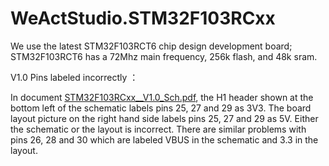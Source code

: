 # WeActStudio.STM32F103RCxx

We use the latest STM32F103RCT6 chip design development board; STM32F103RCT6 has a 72Mhz main frequency, 256k flash, and 48k sram.



V1.0 Pins labeled incorrectly ：

In document [STM32F103RCxx__V1.0_Sch.pdf](https://github.com/WeActStudio/WeActStudio.STM32F103RCxx/blob/main/Hardware/STM32F103RCxx_Sch_V1.0.pdf), the H1 header shown at the bottom left of the schematic labels pins 25, 27 and 29 as 3V3. The board layout picture on the right hand side labels pins 25, 27 and 29 as 5V. Either the schematic or the layout is incorrect. There are similar problems with pins 26, 28 and 30 which are labeled VBUS in the schematic and 3.3 in the layout.
